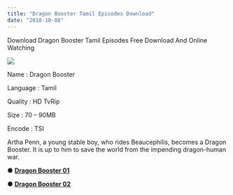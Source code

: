 ```yaml
---
title: "Dragon Booster Tamil Episodes Download"
date: "2018-10-08"
---
```


Download Dragon Booster Tamil Episodes Free Download And Online Watching  
  

[![](https://4.bp.blogspot.com/-RBREu9ikK8U/W8AQQ76FvXI/AAAAAAAAApE/Nl8adlaeHaY91z4bTu32RI0nRO91XaKlgCLcBGAs/s400/PicsArt_10-12-08.37.48.jpg)](https://4.bp.blogspot.com/-RBREu9ikK8U/W8AQQ76FvXI/AAAAAAAAApE/Nl8adlaeHaY91z4bTu32RI0nRO91XaKlgCLcBGAs/s1600/PicsArt_10-12-08.37.48.jpg)

Name : Dragon Booster

Language : Tamil

Quality : HD TvRip

Size : 70 – 90MB

Encode : TSI

Artha Penn, a young stable boy, who rides Beaucephilis, becomes a Dragon Booster. It is up to him to save the world from the impending dragon-human war.

● [**Dragon Booster 01**](https://cll.press/KFTn)

● **[Dragon Booster 02](https://cll.press/jGkSGD)**
